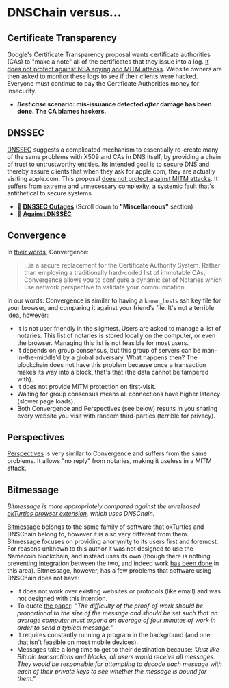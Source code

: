 # DNSChain versus...

## Certificate Transparency

Google's Certificate Transparency proposal wants certificate authorities (CAs) to "make a note" all of the certificates that they issue into a log. [It does not protect against NSA spying and MITM attacks](http://blog.okturtles.com/2014/09/the-trouble-with-certificate-transparency/). Website owners are then asked to monitor these logs to see if their clients were hacked. Everyone must continue to pay the Certificate Authorities money for insecurity.

- __*Best case* scenario: mis-issuance detected _after_ damage has been done. The CA blames hackers.__

## DNSSEC

[DNSSEC](http://www.icann.org/en/about/learning/factsheets/dnssec-qaa-09oct08-en.htm) suggests a complicated mechanism to essentially re-create many of the same problems with X509 and CAs in DNS itself, by providing a chain of trust to untrustworthy entities. Its intended goal is to secure DNS and thereby assure clients that when they ask for apple.com, they are actually visiting apple.com. This proposal [does not protect against MITM attacks](http://www.thoughtcrime.org/blog/ssl-and-the-future-of-authenticity/). It suffers from extreme and unnecessary complexity, a systemic fault that's antithetical to secure systems.

- :page_facing_up: __[DNSSEC Outages](http://ianix.com/pub/dnssec-outages.html)__ (Scroll down to __"Miscellaneous"__ section)
- :page_facing_up: __[Against DNSSEC](http://sockpuppet.org/blog/2015/01/15/against-dnssec/)__

## Convergence

In [their words](http://convergence.io/details.html), Convergence:

> ...is a secure replacement for the Certificate Authority System. Rather than employing a traditionally hard-coded list of immutable CAs, Convergence allows you to configure a dynamic set of Notaries which use network perspective to validate your communication.

In our words: Convergence is similar to having a `known_hosts` ssh key file for your browser, and comparing it against your friend’s file. It's not a terrible idea, however:

- It is not user friendly in the slightest. Users are asked to manage a list of notaries. This list of notaries is stored locally on the computer, or even the browser. Managing this list is not feasible for most users.
- It depends on group consensus, but this group of servers can be man-in-the-middle'd by a global adversary. What happens then? The blockchain does not have this problem because once a transaction makes its way into a block, that's that (the data cannot be tampered with).
- It does not provide MITM protection on first-visit.
- Waiting for group consensus means all connections have higher latency (slower page loads).
- Both Convergence and Perspectives (see below) results in you sharing every website you visit with random third-parties (terrible for privacy).

## Perspectives

[Perspectives](http://perspectives-project.org/) is very similar to Convergence and suffers from the same problems. It allows "no reply" from notaries, making it useless in a MITM attack.

## Bitmessage

_Bitmessage is more appropriately compared against the unreleased [okTurtles browser extension](http://okturtles.org), which uses DNSChain._

[Bitmessage](https://bitmessage.org/wiki/Main_Page) belongs to the same family of software that okTurtles and DNSChain belong to, however it is also very different from them. Bitmessage focuses on providing anonymity to its users first and foremost. For reasons unknown to this author it was not designed to use the Namecoin blockchain, and instead uses its own (though there is nothing preventing integration between the two, and indeed work [has been done](https://bitmessage.org/forum/index.php?topic=2563.0) in this area). Bitmessage, however, has a few problems that software using DNSChain does not have:

- It does not work over existing websites or protocols (like email) and was not designed with this intention.
- To quote [the paper](http://okturtles.com/other/bitmessage.pdf): _"The difficulty of the proof‐of‐work should be proportional to the size of the message and should be set such that an average computer must expend an average of four minutes of work in order to send a typical message."_
- It requires constantly running a program in the background (and one that isn't feasible on most mobile devices).
- Messages take a long time to get to their destination because: _"Just like Bitcoin transactions and blocks, all users would receive all messages. They would be responsible for attempting to decode each message with each of their private keys to see whether the message is bound for them."_
